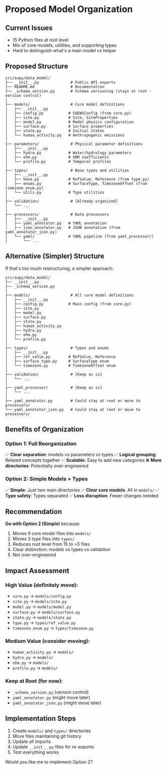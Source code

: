 # Proposed Model Organization

## Current Issues
- 15 Python files at root level
- Mix of core models, utilities, and supporting types
- Hard to distinguish what's a main model vs helper

## Proposed Structure

```
src/supy/data_model/
├── __init__.py              # Public API exports
├── README.md                # Documentation
├── _schema_version.py       # Schema versioning (stays at root - version control)
│
├── models/                  # Core model definitions
│   ├── __init__.py         
│   ├── config.py           # SUEWSConfig (from core.py)
│   ├── site.py             # Site, SiteProperties
│   ├── model.py            # Model physics configuration
│   ├── surface.py          # Surface properties
│   ├── state.py            # Initial states
│   └── human_activity.py   # Anthropogenic emissions
│
├── parameters/              # Physical parameter definitions
│   ├── __init__.py
│   ├── hydro.py            # Water/hydrology parameters
│   ├── ohm.py              # OHM coefficients
│   └── profile.py          # Temporal profiles
│
├── types/                   # Base types and utilities
│   ├── __init__.py
│   ├── base.py             # RefValue, Reference (from type.py)
│   ├── enums.py            # SurfaceType, TimezoneOffset (from timezone_enum.py)
│   └── utils.py            # Type utilities
│
├── validation/              # [Already organized]
│   └── ...
│
├── processors/              # Data processors
│   ├── __init__.py
│   ├── yaml_annotator.py   # YAML annotation
│   ├── json_annotator.py   # JSON annotation (from yaml_annotator_json.py)
│   └── yaml/               # YAML pipeline (from yaml_processor/)
│       └── ...
```

## Alternative (Simpler) Structure

If that's too much restructuring, a simpler approach:

```
src/supy/data_model/
├── __init__.py
├── _schema_version.py
│
├── models/                  # All core model definitions
│   ├── __init__.py
│   ├── config.py           # Main config (from core.py)
│   ├── site.py            
│   ├── model.py           
│   ├── surface.py         
│   ├── state.py           
│   ├── human_activity.py   
│   ├── hydro.py           
│   ├── ohm.py             
│   └── profile.py         
│
├── types/                   # Types and enums
│   ├── __init__.py
│   ├── ref_value.py        # RefValue, Reference
│   ├── surface_type.py     # SurfaceType enum
│   └── timezone.py         # TimezoneOffset enum
│
├── validation/              # [Keep as is]
│   └── ...
│
├── yaml_processor/          # [Keep as is]
│   └── ...
│
├── yaml_annotator.py        # Could stay at root or move to processors/
└── yaml_annotator_json.py   # Could stay at root or move to processors/
```

## Benefits of Organization

### Option 1: Full Reorganization
✅ **Clear separation**: models vs parameters vs types
✅ **Logical grouping**: Related concepts together
✅ **Scalable**: Easy to add new categories
❌ **More directories**: Potentially over-engineered

### Option 2: Simple Models + Types
✅ **Simple**: Just two main directories
✅ **Clear core models**: All in `models/`
✅ **Type safety**: Types separated
✅ **Less disruption**: Fewer changes needed

## Recommendation

**Go with Option 2 (Simple)** because:
1. Moves 9 core model files into `models/`
2. Moves 3 type files into `types/`
3. Reduces root level from 15 to ~5 files
4. Clear distinction: models vs types vs validation
5. Not over-engineered

## Impact Assessment

### High Value (definitely move):
- `core.py` → `models/config.py`
- `site.py` → `models/site.py`
- `model.py` → `models/model.py`
- `surface.py` → `models/surface.py`
- `state.py` → `models/state.py`
- `type.py` → `types/ref_value.py`
- `timezone_enum.py` → `types/timezone.py`

### Medium Value (consider moving):
- `human_activity.py` → `models/`
- `hydro.py` → `models/`
- `ohm.py` → `models/`
- `profile.py` → `models/`

### Keep at Root (for now):
- `_schema_version.py` (version control)
- `yaml_annotator.py` (might move later)
- `yaml_annotator_json.py` (might move later)

## Implementation Steps

1. Create `models/` and `types/` directories
2. Move files maintaining git history
3. Update all imports
4. Update `__init__.py` files for re-exports
5. Test everything works

Would you like me to implement Option 2?